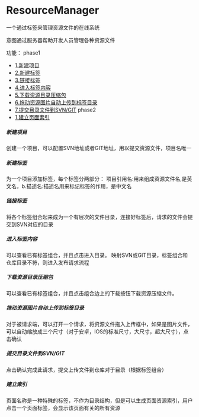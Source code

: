# ResourceManager
一个通过标签来管理资源文件的在线系统

意图通过服务器帮助开发人员管理各种资源文件

功能：
phase1
* [1.新建项目](#1_1)
* [2.新建标签](#1_2)
* [3.链接标签](#1_3)
* [4.进入标签内容](#1_4)
* [5.下载资源目录压缩包](#1_5)
* [6.拖动资源图片自动上传到标签目录](#1_6)
* [7.提交目录文件到SVN/GIT](#1_7)
phase2
* [1.建立页面索引](#2_1)

<h5 id="1_1">新建项目</h5>
  创建一个项目，可以配置SVN地址或者GIT地址，用以提交资源文件，项目名唯一
  
<h5 id="1_2">新建标签</h5>
  为一个项目添加标签，每个标签分两部分：
  项目引用名:用来组成资源文件名,是英文名，b.描述名:描述名用来标记标签的作用，是中文名

<h5 id="1_3">链接标签</h5>
  将各个标签组合起来成为一个有层次的文件目录，连接好标签后，请求的文件会提交到SVN对应的目录
  
<h5 id="1_4">进入标签内容</h5>
  可以查看已有标签组合，并且点击进入目录。
  映射SVN或GIT目录，标签组合和仓库目录不符，则进入发布请求流程
  
<h5 id="1_5">下载资源目录压缩包</h5>
  可以查看已有标签组合，并且点击组合边上的下载按钮下载资源压缩文件。
  
<h5 id="1_6">拖动资源图片自动上传到标签目录</h5>
  对于被请求端，可以打开一个请求，将资源文件拖入上传框中，如果是图片文件，可以自动缩放成三个尺寸（对于安卓，IOS的标准尺寸，大尺寸，超大尺寸），点击确认


<h5 id="1_7">提交目录文件到SVN/GIT</h5>
  点击确认完成此请求，提交上传文件到仓库对于目录（根据标签组合）
  
<h5 id="2_1">建立索引</h5>
  页面名称是一种特殊的标签，不作为目录结构，但是可以生成页面资源索引，用户点击一个页面标签，会显示该页面有关的所有资源
  
